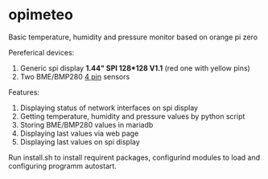 # opimeteo
Basic temperature, humidity and pressure monitor based on orange pi zero

Pereferical devices:
1. Generic spi display __1.44" SPI 128*128 V1.1__ (red one with yellow pins)
2. Two BME/BMP280 [4 pin](https://github.com/ultraelephant/opimeteo/blob/master/wiring%20information/bme_bmp_280_addr_76.jpg) sensors

Features:
1. Displaying status of network interfaces on spi display
2. Getting temperature, humidity and pressure values by python script
3. Storing BME/BMP280 values in mariadb
4. Displaying last values via web page
5. Displaying last values on spi display

Run install.sh to install requirent packages, configurind modules to load and  configuring programm autostart.
